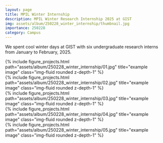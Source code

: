 ```yaml
---
layout: page
title: MPIL Winter Internship
description: MPIL Winter Research Internship 2025 at GIST
img: assets/album/250228_winter_internship/thumbnail.jpg
importance: 250228
category: Campus
---
```


We spent cool winter days at GIST with six undergraduate research interns from January to February, 2025.

<div class="row">
    <div class="col-sm mt-3 mt-md-0">
        {% include figure_projects.html path="assets/album/250228_winter_internship/01.jpg" title="example image" class="img-fluid rounded z-depth-1" %}
    </div>
</div>

<div class="row">
    <div class="col-sm mt-3 mt-md-0">
        {% include figure_projects.html path="assets/album/250228_winter_internship/02.jpg" title="example image" class="img-fluid rounded z-depth-1" %}
    </div>
</div>

<div class="row">
    <div class="col-sm mt-3 mt-md-0">
        {% include figure_projects.html path="assets/album/250228_winter_internship/03.jpg" title="example image" class="img-fluid rounded z-depth-1" %}
    </div>
</div>

<div class="row">
    <div class="col-sm mt-3 mt-md-0">
        {% include figure_projects.html path="assets/album/250228_winter_internship/04.jpg" title="example image" class="img-fluid rounded z-depth-1" %}
    </div>
</div>

<div class="row">
    <div class="col-sm mt-3 mt-md-0">
        {% include figure_projects.html path="assets/album/250228_winter_internship/05.jpg" title="example image" class="img-fluid rounded z-depth-1" %}
    </div>
</div>
